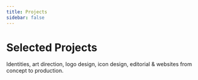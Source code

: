 ```yaml
---
title: Projects
sidebar: false
---
```

# Selected Projects

Identities, art direction, logo design, icon design, editorial & websites from concept to production.

<ApiPostList/>
